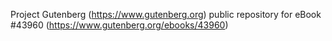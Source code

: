 Project Gutenberg (https://www.gutenberg.org) public repository for eBook #43960 (https://www.gutenberg.org/ebooks/43960)
